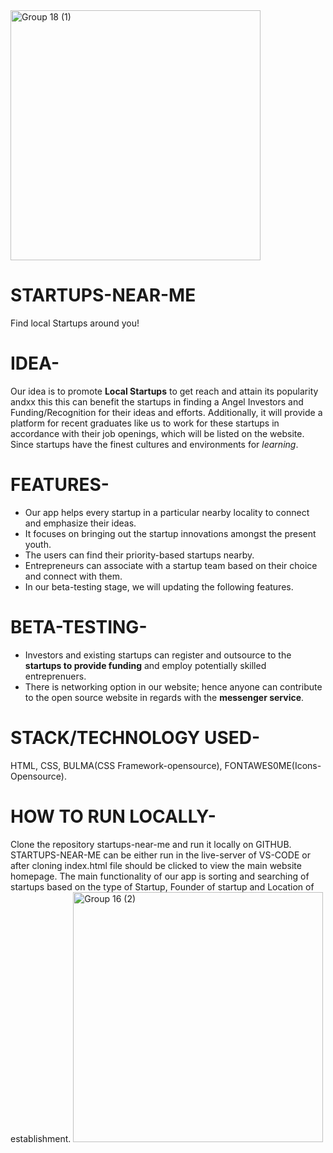 <img width="400" alt="Group 18 (1)" src="https://user-images.githubusercontent.com/84219262/208286070-75295b4f-34c3-4819-999d-3855fd45963f.png">

# STARTUPS-NEAR-ME
Find local Startups around you! 

# IDEA-
Our idea is to promote **Local Startups** to get reach and attain its popularity
andxx this this can benefit the startups in finding a Angel Investors and Funding/Recognition for their ideas and efforts.
Additionally, it will provide a platform for recent graduates like us to work for these startups in accordance with their job openings, which will be listed on the website.
Since startups have the finest cultures and environments for _learning_.

# FEATURES-
* Our app helps every startup in a particular nearby locality to connect and emphasize their ideas.
* It focuses on bringing out the startup innovations amongst the present youth.
* The users can find their priority-based startups nearby.
* Entrepreneurs can associate with a startup team based on their choice and connect with them.
* In our beta-testing stage, we will updating the following features.

# BETA-TESTING-
- Investors and existing startups can register and outsource to the **startups to provide funding** and employ potentially skilled entreprenuers.
- There is networking option in our website; hence anyone can contribute to the open source website in regards with the **messenger service**.

# STACK/TECHNOLOGY USED-
  HTML, CSS, BULMA(CSS Framework-opensource), FONTAWES0ME(Icons- Opensource).

# HOW TO RUN  LOCALLY-
  Clone the repository startups-near-me and run it locally on GITHUB. 
  STARTUPS-NEAR-ME can be either run in the live-server of VS-CODE or after cloning index.html file should be clicked to view the main website homepage.
  The main functionality of our app is sorting and searching of startups based on the type of Startup, Founder of startup and Location of establishment. 
<img width="400" alt="Group 16 (2)" src="https://user-images.githubusercontent.com/84219262/208286179-093239ab-e696-41bf-984a-32df04514956.png">
